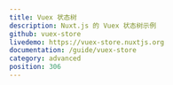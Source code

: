 ```yaml
---
title: Vuex 状态树
description: Nuxt.js 的 Vuex 状态树示例
github: vuex-store
livedemo: https://vuex-store.nuxtjs.org
documentation: /guide/vuex-store
category: advanced
position: 306
---
```

